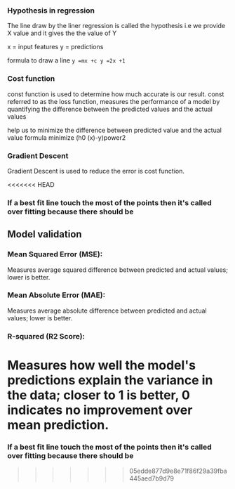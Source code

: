 ### Hypothesis in regression
The line draw by the liner regression is called the hypothesis 
i.e we provide X value and it gives the the value of Y

 x = input features
 y = predictions

formula to draw a line
 ``y =mx +c
 y =2x +1``

 ### Cost function
 const function is used to determine how much accurate is our result.
 const referred to as the loss function, measures the performance of a model by quantifying the difference between the predicted values and the actual values

 help us to minimize the difference between predicted value and the actual value 
 formula
 minimize (h0 (x)-y)power2

 ### Gradient Descent
Gradient Descent is used to reduce the error is cost function. 


<<<<<<< HEAD
### If a best fit line touch the most of the points then it's called over fitting because there should be  


## Model validation

### Mean Squared Error (MSE): 
Measures average squared difference between predicted and actual values; lower is better.
### Mean Absolute Error (MAE): 
Measures average absolute difference between predicted and actual values; lower is better.
### R-squared (R2 Score): 
Measures how well the model's predictions explain the variance in the data; closer to 1 is better, 0 indicates no improvement over mean prediction.
=======
### If a best fit line touch the most of the points then it's called over fitting because there should be  
>>>>>>> 05edde877d9e8e71f86f29a39fba445aed7b9d79
